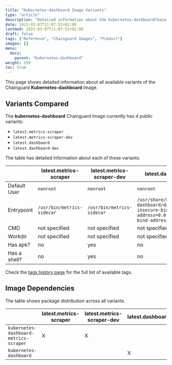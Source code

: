 ```yaml
---
title: "Kubernetes-dashboard Image Variants"
type: "article"
description: "Detailed information about the Kubernetes-dashboardChainguard Image variants"
date: 2023-03-07T11:07:52+02:00
lastmod: 2023-03-07T11:07:52+02:00
draft: false
tags: ["Reference", "Chainguard Images", "Product"]
images: []
menu:
  docs:
    parent: "Kubernetes-dashboard"
weight: 550
toc: true
---
```


This page shows detailed information about all available variants of the Chainguard **Kubernetes-dashboard** Image.

## Variants Compared
The **kubernetes-dashboard** Chainguard Image currently has 4 public variants: 

- `latest.metrics-scraper`
- `latest.metrics-scraper-dev`
- `latest.dashboard`
- `latest.dashboard-dev`

The table has detailed information about each of these variants.

|              | latest.metrics-scraper     | latest.metrics-scraper-dev | latest.dashboard                                                                                   | latest.dashboard-dev                                                                               |
|--------------|----------------------------|----------------------------|----------------------------------------------------------------------------------------------------|----------------------------------------------------------------------------------------------------|
| Default User | `nonroot`                  | `nonroot`                  | `nonroot`                                                                                          | `nonroot`                                                                                          |
| Entrypoint   | `/usr/bin/metrics-sidecar` | `/usr/bin/metrics-sidecar` | `/usr/share/kubernetes-dashboard/dashboard --insecure-bind-address=0.0.0.0 --bind-address=0.0.0.0` | `/usr/share/kubernetes-dashboard/dashboard --insecure-bind-address=0.0.0.0 --bind-address=0.0.0.0` |
| CMD          | not specified              | not specified              | not specified                                                                                      | not specified                                                                                      |
| Workdir      | not specified              | not specified              | not specified                                                                                      | not specified                                                                                      |
| Has apk?     | no                         | yes                        | no                                                                                                 | yes                                                                                                |
| Has a shell? | no                         | yes                        | no                                                                                                 | yes                                                                                                |

Check the [tags history page](/chainguard/chainguard-images/reference/kubernetes-dashboard/tags_history/) for the full list of available tags.
## Image Dependencies
The table shows package distribution across all variants.

|                                        | latest.metrics-scraper | latest.metrics-scraper-dev | latest.dashboard | latest.dashboard-dev |
|----------------------------------------|------------------------|----------------------------|------------------|----------------------|
| `kubernetes-dashboard-metrics-scraper` | X                      | X                          |                  |                      |
| `kubernetes-dashboard`                 |                        |                            | X                | X                    |

